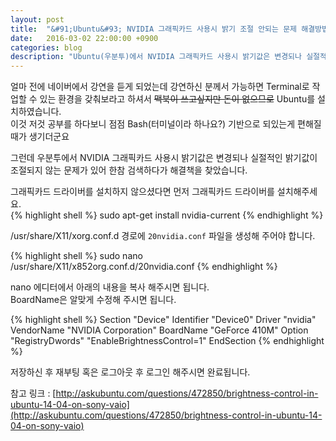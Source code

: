 ```yaml
---
layout: post
title:  "&#91;Ubuntu&#93; NVIDIA 그래픽카드 사용시 밝기 조절 안되는 문제 해결방법"
date:   2016-03-02 22:00:00 +0900
categories: blog
description: "Ubuntu(우분투)에서 NVIDIA 그래픽카드 사용시 밝기값은 변경되나 실절적인 밝기값이 조절되지 않는 문제를 해결한다."
---
```

얼마 전에 네이버에서 강연을 듣게 되었는데 강연하신 분께서 가능하면 Terminal로 작업할 수 있는 환경을 갖춰보라고 하셔서 ~~맥북이 쓰고싶지만 돈이 없으므로~~ Ubuntu를 설치하였습니다.  
이것 저것 공부를 하다보니 점점 Bash(터미널이라 하나요?) 기반으로 되있는게 편해질 때가 생기더군요

그런데 우분투에서 NVIDIA 그래픽카드 사용시 밝기값은 변경되나 실절적인 밝기값이 조절되지 않는 문제가 있어 한참 검색하다가 해결책을 찾았습니다.

그래픽카드 드라이버를 설치하지 않으셨다면 먼저 그래픽카드 드라이버를 설치해주세요.  
{% highlight shell %}
sudo apt-get install nvidia-current
{% endhighlight %}  

/usr/share/X11/xorg.conf.d 경로에 `20nvidia.conf` 파일을 생성해 주어야 합니다.

{% highlight shell %}
sudo nano /usr/share/X11/x852org.conf.d/20nvidia.conf
{% endhighlight %}  

nano 에디터에서 아래의 내용을 복사 해주시면 됩니다.  
BoardName은 알맞게 수정해 주시면 됩니다.

{% highlight shell %}
Section "Device"
    Identifier     "Device0"
    Driver         "nvidia"
    VendorName     "NVIDIA Corporation"
    BoardName      "GeForce 410M"
    Option         "RegistryDwords" "EnableBrightnessControl=1"
EndSection
{% endhighlight %}  

저장하신 후 재부팅 혹은 로그아웃 후 로그인 해주시면 완료됩니다.

참고 링크 : [http://askubuntu.com/questions/472850/brightness-control-in-ubuntu-14-04-on-sony-vaio](http://askubuntu.com/questions/472850/brightness-control-in-ubuntu-14-04-on-sony-vaio)  
